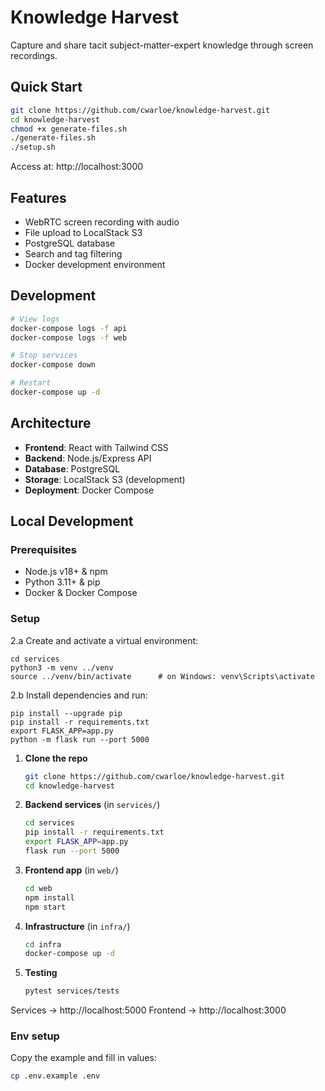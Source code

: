 # Knowledge Harvest

Capture and share tacit subject-matter-expert knowledge through screen recordings.

## Quick Start

```bash
git clone https://github.com/cwarloe/knowledge-harvest.git
cd knowledge-harvest
chmod +x generate-files.sh
./generate-files.sh
./setup.sh
```

Access at: http://localhost:3000

## Features

- WebRTC screen recording with audio
- File upload to LocalStack S3
- PostgreSQL database
- Search and tag filtering
- Docker development environment

## Development

```bash
# View logs
docker-compose logs -f api
docker-compose logs -f web

# Stop services
docker-compose down

# Restart
docker-compose up -d
```

## Architecture

- **Frontend**: React with Tailwind CSS
- **Backend**: Node.js/Express API
- **Database**: PostgreSQL
- **Storage**: LocalStack S3 (development)
- **Deployment**: Docker Compose
## Local Development

### Prerequisites
- Node.js v18+ & npm
- Python 3.11+ & pip
- Docker & Docker Compose

### Setup

2.a Create and activate a virtual environment:
   ```
   cd services
   python3 -m venv ../venv
   source ../venv/bin/activate      # on Windows: venv\Scripts\activate
   ```

2.b Install dependencies and run:
   ```
   pip install --upgrade pip
   pip install -r requirements.txt
   export FLASK_APP=app.py
   python -m flask run --port 5000
   ```

1. **Clone the repo**
   ```bash
   git clone https://github.com/cwarloe/knowledge-harvest.git
   cd knowledge-harvest
   ```

2. **Backend services** (in `services/`)
   ```bash
   cd services
   pip install -r requirements.txt
   export FLASK_APP=app.py
   flask run --port 5000
   ```

3. **Frontend app** (in `web/`)
   ```bash
   cd web
   npm install
   npm start
   ```

4. **Infrastructure** (in `infra/`)
   ```bash
   cd infra
   docker-compose up -d
   ```

5. **Testing**
   ```bash
   pytest services/tests
   ```

Services -> http://localhost:5000
Frontend -> http://localhost:3000

### Env setup
Copy the example and fill in values:

```bash
cp .env.example .env
```
